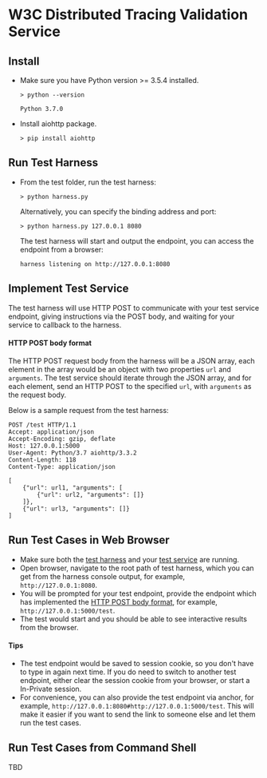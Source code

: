 # W3C Distributed Tracing Validation Service

## Install
* Make sure you have Python version >= 3.5.4 installed.
	```
	> python --version

	Python 3.7.0
	```
* Install aiohttp package.
	```
	> pip install aiohttp
	```

## Run Test Harness
* From the test folder, run the test harness:
	```
	> python harness.py
	```
	Alternatively, you can specify the binding address and port:
	```
	> python harness.py 127.0.0.1 8080
	```
	The test harness will start and output the endpoint, you can access the endpoint from a browser:
	```
	harness listening on http://127.0.0.1:8080
	```

## Implement Test Service
The test harness will use HTTP POST to communicate with your test service endpoint, giving instructions via the POST body, and waiting for your service to callback to the harness.

#### HTTP POST body format
The HTTP POST request body from the harness will be a JSON array, each element in the array would be an object with two properties `url` and `arguments`. The test service should iterate through the JSON array, and for each element, send an HTTP POST to the specified `url`, with `arguments` as the request body.

Below is a sample request from the test harness:
```
POST /test HTTP/1.1
Accept: application/json
Accept-Encoding: gzip, deflate
Host: 127.0.0.1:5000
User-Agent: Python/3.7 aiohttp/3.3.2
Content-Length: 118
Content-Type: application/json

[
    {"url": url1, "arguments": [
        {"url": url2, "arguments": []}
    ]},
    {"url": url3, "arguments": []}
]
```

## Run Test Cases in Web Browser
* Make sure both the [test harness](#run-test-harness) and your [test service](#implement-test-service) are running.
* Open browser, navigate to the root path of test harness, which you can get from the harness console output, for example, `http://127.0.0.1:8080`.
* You will be prompted for your test endpoint, provide the endpoint which has implemented the [HTTP POST body format](#http-post-body-format), for example, `http://127.0.0.1:5000/test`.
* The test would start and you should be able to see interactive results from the browser.

#### Tips
* The test endpoint would be saved to session cookie, so you don't have to type in again next time. If you do need to switch to another test endpoint, either clear the session cookie from your browser, or start a In-Private session.
* For convenience, you can also provide the test endpoint via anchor, for example, `http://127.0.0.1:8080#http://127.0.0.1:5000/test`. This will make it easier if you want to send the link to someone else and let them run the test cases.

## Run Test Cases from Command Shell
TBD
